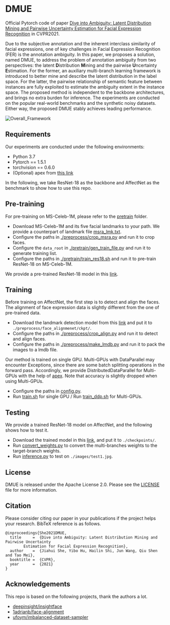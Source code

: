 # DMUE

Official Pytorch code of paper [Dive into Ambiguity: Latent Distribution Mining and Pairwise Uncertainty Estimation for Facial Expression Recognition](https://openaccess.thecvf.com/content/CVPR2021/papers/She_Dive_Into_Ambiguity_Latent_Distribution_Mining_and_Pairwise_Uncertainty_Estimation_CVPR_2021_paper.pdf) in CVPR2021.

Due to the subjective annotation and the inherent interclass similarity of facial expressions, one of key challenges in Facial Expression Recognition (FER) is the annotation ambiguity. In this paper, we proposes a solution, named DMUE, to address the problem of annotation ambiguity from two perspectives: the latent **D**istribution **M**ining and the pairwise **U**ncertainty **E**stimation. For the former, an auxiliary multi-branch learning framework is introduced to better mine and describe the latent distribution in the label space. For the latter, the pairwise relationship of semantic feature between instances are fully exploited to estimate the ambiguity extent in the instance space. The proposed method is independent to the backbone architectures, and brings no extra burden for inference. The experiments are conducted on the popular real-world benchmarks and the synthetic noisy datasets. Either way, the proposed DMUE stably achieves leading performance.

![Overall_Framework](https://github.com/JDAI-CV/FaceX-Zoo/blob/main/addition_module/DMUE/images/framework.png)

## Requirements
Our experiments are conducted under the following environments:
- Python 3.7
- Pytorch == 1.5.1
- torchvision == 0.6.0
- (Optional) apex from [this link](https://github.com/NVIDIA/apex.git)

In the following, we take ResNet-18 as the backbone and AffectNet as the benchmark to show how to use this repo.

## Pre-training
For pre-training on MS-Celeb-1M, please refer to the [pretrain](https://github.com/JDAI-CV/FaceX-Zoo/tree/main/addition_module/DMUE/pretrain) folder.
- Download MS-Celeb-1M and its five facial landmarks to your path. We provide a counterpart of landmark file [msra_lmk.txt](https://drive.google.com/drive/folders/1FQ_SOQ3zP0LwtX3iF65Wn1aNSiRRcMP9).
- Configure the paths in [./preprocess/crop_msra.py](https://github.com/JDAI-CV/FaceX-Zoo/blob/main/addition_module/DMUE/preprocess/crop_msra.py) and run it to crop faces.
- Configure the `data_root` in [./pretrain/gen_train_file.py](https://github.com/JDAI-CV/FaceX-Zoo/blob/main/addition_module/DMUE/pretrain/gen_train_file.py) and run it to generate training list.
- Configure the paths in [./pretrain/train_res18.sh](https://github.com/JDAI-CV/FaceX-Zoo/blob/main/addition_module/DMUE/pretrain/train_res18.sh) and run it to pre-train ResNet-18 on MS-Celeb-1M.

We provide a pre-trained ResNet-18 model in this [link](https://drive.google.com/drive/folders/1DqL6WHGFctrisfWlxklYXCgr1fWcvAvA).


## Training
Before training on AffectNet, the first step is to detect and align the faces. The alignment of face expression data is slightly different from the one of pre-trained data.
- Download the landmark detection model from this [link](https://drive.google.com/drive/folders/1qWWI5qRqghfLhT5gZI5HFIBIpbyFyJl6) and put it to `./preprocess/face_alignmenet/ckpt/`.
- Configure the paths in [./preprocess/crop_align.py](https://github.com/JDAI-CV/FaceX-Zoo/blob/main/addition_module/DMUE/preprocess/crop_align.py) and run it to detect and align faces.
- Configure the paths in [./preprocess/make_lmdb.py](https://github.com/JDAI-CV/FaceX-Zoo/blob/main/addition_module/DMUE/preprocess/make_lmdb.py) and run it to pack the images to a lmdb file.

Our method is trained on single GPU. Multi-GPUs with DataParallel may encounter Exceptions, since there are some batch splitting operations in the forward pass. Accordingly, we provide DistributedDataParallel for Multi-GPUs with the help of [apex](https://github.com/NVIDIA/apex.git). Note that accuracy is slightly dropped when using Multi-GPUs.
- Configure the paths in [config.py](https://github.com/JDAI-CV/FaceX-Zoo/blob/main/addition_module/DMUE/config.py).
- Run [train.sh](https://github.com/JDAI-CV/FaceX-Zoo/blob/main/addition_module/DMUE/train.sh) for single GPU / Run [train_ddp.sh](https://github.com/JDAI-CV/FaceX-Zoo/blob/main/addition_module/DMUE/train_ddp.sh) for Multi-GPUs.


## Testing
We provide a trained ResNet-18 model on AffectNet, and the following shows how to test it.
- Download the trained model in this [link](https://drive.google.com/drive/folders/1p_vRIClF5ZXdDVzQC0oYnffspA5TjqnU), and put it to `./checkpoints/`.
- Run [convert_weights.py](https://github.com/JDAI-CV/FaceX-Zoo/blob/main/addition_module/DMUE/convert_weights.py) to convert the multi-branches weights to the target-branch weights.
- Run [inference.py](https://github.com/JDAI-CV/FaceX-Zoo/blob/main/addition_module/DMUE/inference.py) to test on `./images/test1.jpg`.


## License
DMUE is released under the Apache License 2.0. Please see the [LICENSE](https://github.com/JDAI-CV/FaceX-Zoo/blob/main/LICENSE) file for more information.


## Citation
Please consider citing our paper in your publications if the project helps your research. BibTeX reference is as follows.
```
@inproceedings{She2021DMUE,
  title     =  {Dive into Ambiguity: Latent Distribution Mining and Pairwise Uncertainty 
  		Estimation for Facial Expression Recognition},
  author    =  {Jiahui She, Yibo Hu, Hailin Shi, Jun Wang, Qiu Shen and Tao Mei},
  booktitle =  {CVPR},
  year      =  {2021}
}
```

## Acknowledgements
This repo is based on the following projects, thank the authors a lot.
- [deepinsight/insightface](https://github.com/deepinsight/insightface)
- [1adrianb/face-alignment](https://github.com/1adrianb/face-alignment)
- [ufoym/imbalanced-dataset-sampler](https://github.com/ufoym/imbalanced-dataset-sampler)